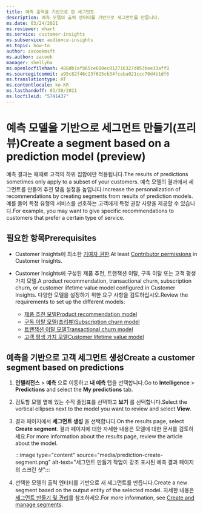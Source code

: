 ```yaml
---
title: 예측 출력을 기반으로 한 세그먼트
description: 예측 모델의 출력 엔터티를 기반으로 세그먼트를 만듭니다.
ms.date: 03/24/2021
ms.reviewer: mhart
ms.service: customer-insights
ms.subservice: audience-insights
ms.topic: how-to
author: zacookmsft
ms.author: zacook
manager: shellyha
ms.openlocfilehash: 488db1af865ce600ec012716327d053bee33aff8
ms.sourcegitcommit: a95c82f46c23f625cb34fceba021ccc70d4b1df6
ms.translationtype: HT
ms.contentlocale: ko-KR
ms.lasthandoff: 03/30/2021
ms.locfileid: "5741437"
---
```

# <a name="create-a-segment-based-on-a-prediction-model-preview"></a><span data-ttu-id="ac182-103">예측 모델을 기반으로 세그먼트 만들기(프리뷰)</span><span class="sxs-lookup"><span data-stu-id="ac182-103">Create a segment based on a prediction model (preview)</span></span>

<span data-ttu-id="ac182-104">예측 결과는 때때로 고객의 하위 집합에만 적용됩니다.</span><span class="sxs-lookup"><span data-stu-id="ac182-104">The results of predictions sometimes only apply to a subset of your customers.</span></span> <span data-ttu-id="ac182-105">예측 모델의 결과에서 세그먼트를 만들어 추천 맞춤 설정을 높입니다.</span><span class="sxs-lookup"><span data-stu-id="ac182-105">Increase the personalization of recommendations by creating segments from results of prediction models.</span></span> <span data-ttu-id="ac182-106">예를 들어 특정 유형의 서비스를 선호하는 고객에게 특정 권장 사항을 제공할 수 있습니다.</span><span class="sxs-lookup"><span data-stu-id="ac182-106">For example, you may want to give specific recommendations to customers that prefer a certain type of service.</span></span> 

## <a name="prerequisites"></a><span data-ttu-id="ac182-107">필요한 항목</span><span class="sxs-lookup"><span data-stu-id="ac182-107">Prerequisites</span></span>

- <span data-ttu-id="ac182-108">Customer Insights에 최소한 [기여자 권한](permissions.md).</span><span class="sxs-lookup"><span data-stu-id="ac182-108">At least [Contributor permissions](permissions.md) in Customer Insights.</span></span>

- <span data-ttu-id="ac182-109">Customer Insights에 구성된 제품 추천, 트랜잭션 이탈, 구독 이탈 또는 고객 평생 가치 모델.</span><span class="sxs-lookup"><span data-stu-id="ac182-109">A product recommendation, transactional churn, subscription churn, or customer lifetime value model configured in Customer Insights.</span></span> <span data-ttu-id="ac182-110">다양한 모델을 설정하기 위한 요구 사항을 검토하십시오.</span><span class="sxs-lookup"><span data-stu-id="ac182-110">Review the requirements to set up the different models:</span></span>

  - [<span data-ttu-id="ac182-111">제품 추천 모델</span><span class="sxs-lookup"><span data-stu-id="ac182-111">Product recommendation model</span></span>](predict-product-recommendation.md)
  - [<span data-ttu-id="ac182-112">구독 이탈 모델(프리뷰)</span><span class="sxs-lookup"><span data-stu-id="ac182-112">Subscription churn model</span></span>](predict-subscription-churn.md)
  - [<span data-ttu-id="ac182-113">트랜잭션 이탈 모델</span><span class="sxs-lookup"><span data-stu-id="ac182-113">Transactional churn model</span></span>](predict-transactional-churn.md)
  - [<span data-ttu-id="ac182-114">고객 평생 가치 모델</span><span class="sxs-lookup"><span data-stu-id="ac182-114">Customer lifetime value model</span></span>](predict-customer-lifetime-value.md)

## <a name="create-a-customer-segment-based-on-predictions"></a><span data-ttu-id="ac182-115">예측을 기반으로 고객 세그먼트 생성</span><span class="sxs-lookup"><span data-stu-id="ac182-115">Create a customer segment based on predictions</span></span>

1. <span data-ttu-id="ac182-116">**인텔리전스** > **예측** 으로 이동하고 **내 예측** 탭을 선택합니다.</span><span class="sxs-lookup"><span data-stu-id="ac182-116">Go to **Intelligence** > **Predictions** and select the **My predictions** tab.</span></span>

1. <span data-ttu-id="ac182-117">검토할 모델 옆에 있는 수직 줄임표를 선택하고 **보기** 를 선택합니다.</span><span class="sxs-lookup"><span data-stu-id="ac182-117">Select the vertical ellipses next to the model you want to review and select **View**.</span></span>

1. <span data-ttu-id="ac182-118">결과 페이지에서 **세그먼트 생성** 을 선택합니다.</span><span class="sxs-lookup"><span data-stu-id="ac182-118">On the results page, select **Create segment**.</span></span> <span data-ttu-id="ac182-119">결과 페이지에 대한 자세한 내용은 모델에 대한 문서를 검토하세요.</span><span class="sxs-lookup"><span data-stu-id="ac182-119">For more information about the results page, review the article about the model.</span></span>

   :::image type="content" source="media/prediction-create-segment.png" alt-text="세그먼트 만들기 작업이 강조 표시된 예측 결과 페이지의 스크린 샷":::

1. <span data-ttu-id="ac182-121">선택한 모델의 출력 엔터티를 기반으로 새 세그먼트를 만듭니다.</span><span class="sxs-lookup"><span data-stu-id="ac182-121">Create a new segment based on the output entity of the selected model.</span></span> <span data-ttu-id="ac182-122">자세한 내용은 [세그먼트 만들기 및 관리](segments.md)를 참조하세요.</span><span class="sxs-lookup"><span data-stu-id="ac182-122">For more information, see [Create and manage segments](segments.md).</span></span>